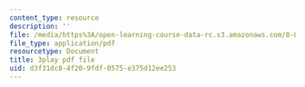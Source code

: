 ```yaml
---
content_type: resource
description: ''
file: /media/https%3A/open-learning-course-data-rc.s3.amazonaws.com/8-06-quantum-physics-iii-spring-2018/d3f31dc84f209fdf0575e375d12ee253_Kk7cc15gWF8.pdf
file_type: application/pdf
resourcetype: Document
title: 3play pdf file
uid: d3f31dc8-4f20-9fdf-0575-e375d12ee253
---
```

